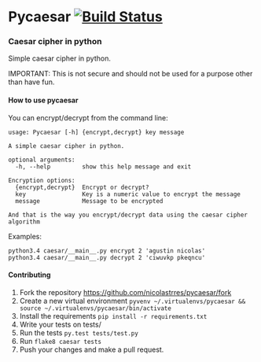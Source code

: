# Pycaesar [![Build Status](https://snap-ci.com/nicolastrres/pycaesar/branch/master/build_image)](https://snap-ci.com/nicolastrres/pycaesar/branch/master)
### Caesar cipher in python 

Simple caesar cipher in python.


IMPORTANT: This is not secure and should not be used for a purpose other than have fun.


#### How to use pycaesar

You can encrypt/decrypt from the command line:
```ssh
usage: Pycaesar [-h] {encrypt,decrypt} key message

A simple caesar cipher in python. 

optional arguments:
  -h, --help         show this help message and exit

Encryption options:
  {encrypt,decrypt}  Encrypt or decrypt?
  key                Key is a numeric value to encrypt the message
  message            Message to be encrypted

And that is the way you encrypt/decrypt data using the caesar cipher algorithm
```
Examples:
```
python3.4 caesar/__main__.py encrypt 2 'agustin nicolas'
python3.4 caesar/__main__.py decrypt 2 'ciwuvkp pkeqncu'
```


#### Contributing

1. Fork the repository https://github.com/nicolastrres/pycaesar/fork
2. Create a new virtual environment `pyvenv ~/.virtualenvs/pycaesar && source ~/.virtualenvs/pycaesar/bin/activate`
3. Install the requirements `pip install -r requirements.txt`
4. Write your tests on tests/
5. Run the tests `py.test tests/test.py`
6. Run `flake8 caesar tests`
7. Push your changes and make a pull request.

